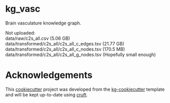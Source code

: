 # kg_vasc

Brain vasculature knowledge graph.  

Not uploaded:  
data/raw/c2s_all.csv (5.06 GB)  
data/transformed/c2s_all/c2s_all_c_edges.tsv (21.77 GB)  
data/transformed/c2s_all/c2s_all_c_nodes.tsv (170.5 MB)  
data/transformed/c2s_all/c2s_all_g_nodes.tsv (Hopefully small enough)  


# Acknowledgements

This [cookiecutter](https://cookiecutter.readthedocs.io/en/stable/README.html) project was developed from the [kg-cookiecutter](https://github.com/Knowledge-Graph-Hub/kg-cookiecutter) template and will be kept up-to-date using [cruft](https://cruft.github.io/cruft/).
